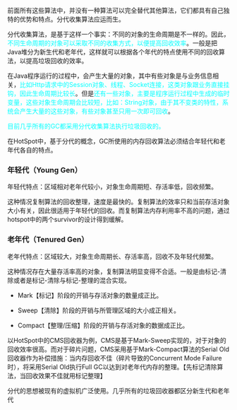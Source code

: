 前面所有这些算法中，并没有一种算法可以完全替代其他算法，它们都具有自己独特的优势和特点。分代收集算法应运而生。

分代收集算法，是基于这样一个事实：不同的对象的生命周期是不一样的。因此，<font color="cyan">不同生命周期的对象可以采取不同的收集方式，以便提高回收效率</font>。一般是把Java堆分为新生代和老年代，这样就可以根据各个年代的特点使用不同的回收算法，以提高垃圾回收的效率。

在Java程序运行的过程中，会产生大量的对象，其中有些对象是与业务信息相关，<font color="cyan">比如Http请求中的Session对象、线程、Socket连接，这类对象跟业务直接挂钩，因此生命周期比较长</font>。但是<font color="cyan">还有一些对象，主要是程序运行过程中生成的临时变量，这些对象生命周期会比较短，比如：String对象，由于其不变类的特性，系统会产生大量的这些对象，有些对象甚至只用一次即可回收</font>。



<font color="cyan">目前几乎所有的GC都采用分代收集算法执行垃圾回收的。</font>

在HotSpot中，基于分代的概念，GC所使用的内存回收算法必须结合年轻代和老年代各自的特点。



### 年轻代（Young Gen）

年轻代特点：区域相对老年代较小，对象生命周期短、存活率低，回收频繁。

这种情况复制算法的回收整理，速度是最快的。复制算法的效率只和当前存活对象大小有关，因此很适用于年轻代的回收。而复制算法内存利用率不高的问题，通过hotspot中的两个survivor的设计得到缓解。



### 老年代（Tenured Gen）

老年代特点：区域较大，对象生命周期长、存活率高，回收不及年轻代频繁。

这种情况存在大量存活率高的对象，复制算法明显变得不合适。一般是由标记-清除或者是标记-清除与标记-整理的混合实现。

- Mark【标记】阶段的开销与存活对象的数量成正比。

- Sweep【清除】阶段的开销与所管理区域的大小成正相关。

- Compact【整理/压缩】阶段的开销与存活对象的数据成正比。

以HotSpot中的CMS回收器为例，CMS是基于Mark-Sweep实现的，对于对象的回收效率很高。而对于碎片问题，CMS采用基于Mark-Compact算法的Serial Old回收器作为补偿措施：当内存回收不佳（碎片导致的Concurrent Mode Failure时），将采用Serial Old执行Full GC以达到对老年代内存的整理。【先标记清除算法，当回收效果不佳就用标记整理】

分代的思想被现有的虚拟机广泛使用。几乎所有的垃圾回收器都区分新生代和老年代